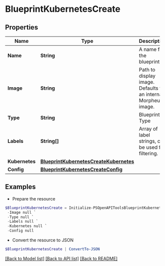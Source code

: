 # BlueprintKubernetesCreate
## Properties

Name | Type | Description | Notes
------------ | ------------- | ------------- | -------------
**Name** | **String** | A name for the blueprint | 
**Image** | **String** | Path to display image. Defaults to an internal Morpheus image. | [optional] 
**Type** | **String** | Blueprint Type | 
**Labels** | **String[]** | Array of label strings, can be used for filtering. | [optional] 
**Kubernetes** | [**BlueprintKubernetesCreateKubernetes**](BlueprintKubernetesCreateKubernetes.md) |  | 
**Config** | [**BlueprintKubernetesCreateConfig**](BlueprintKubernetesCreateConfig.md) |  | [optional] 

## Examples

- Prepare the resource
```powershell
$BlueprintKubernetesCreate = Initialize-PSOpenAPIToolsBlueprintKubernetesCreate  -Name null `
 -Image null `
 -Type null `
 -Labels null `
 -Kubernetes null `
 -Config null
```

- Convert the resource to JSON
```powershell
$BlueprintKubernetesCreate | ConvertTo-JSON
```

[[Back to Model list]](../README.md#documentation-for-models) [[Back to API list]](../README.md#documentation-for-api-endpoints) [[Back to README]](../README.md)

